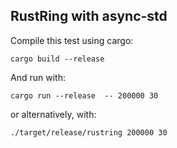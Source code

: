 RustRing with async-std
--------

Compile this test using cargo:

`cargo build --release`

And run with:

`cargo run --release  -- 200000 30`

or alternatively, with:

`./target/release/rustring 200000 30`